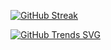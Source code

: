 <!--img src="https://github-stats-one-xi.vercel.app/api?username=pillowinacoma&show_icons=true&theme=dark"-->

<!--img src="https://github-stats-one-xi.vercel.app/api/top-langs/?username=pillowinacoma"-->

[![GitHub Streak](https://streak-stats.demolab.com?user=pillowinacoma)](https://git.io/streak-stats)

[![GitHub Trends SVG](https://api.githubtrends.io/user/svg/pillowinacoma/langs)](https://githubtrends.io)

